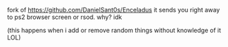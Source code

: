 fork of https://github.com/DanielSant0s/Enceladus 
it sends you right away to ps2 browser screen or rsod. why? idk

(this happens when i add or remove random things without knowledge of it LOL)
